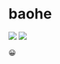 # baohe


![](https://img.shields.io/apm/l/vim-mode)
![](https://img.shields.io/badge/download-1K-brightgreen.svg)

😀
